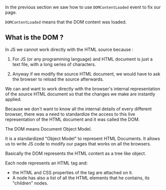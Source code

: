 In the previous section we saw how to use `DOMContentLoaded` event to fix our page.

`DOMContentLoaded` means that the DOM content was loaded.

## What is the DOM ?

In JS we cannot work directly with the HTML source because :

1. For JS (or any programming language) and HTML document is just a text file, with a long series of characters.

1. Anyway if we modify the source HTML document, we would have to ask the browser to reload the source afterwards.

We can and want to work directly with the browser's internal representation of the source HTML document so that the changes we make are instantly applied.

Because we don't want to know all the internal details of every different browser, there was a need to standardize the access to this live representation of the HTML document and it was called the DOM.

The DOM means Document Object Model.

It is a standardized "Object Model" to represent HTML Documents. It allows us to write JS code to modify our pages that works on all the browsers.

Basically the DOM represents the HTML content as a tree like object.

Each node represents an HTML tag and:
- the HTML and CSS properties of the tag are attached on it. 
- A node has also a list of all the HTML elements that he contains, its "children" nodes.